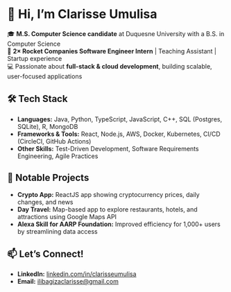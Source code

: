 # 👋 Hi, I’m Clarisse Umulisa  

🎓 **M.S. Computer Science candidate** at Duquesne University with a B.S. in Computer Science  
💼 **2× Rocket Companies Software Engineer Intern** | Teaching Assistant | Startup experience  
💻 Passionate about **full-stack & cloud development**, building scalable, user-focused applications  

## 🛠 Tech Stack
- **Languages:** Java, Python, TypeScript, JavaScript, C++, SQL (Postgres, SQLite), R, MongoDB  
- **Frameworks & Tools:** React, Node.js, AWS, Docker, Kubernetes, CI/CD (CircleCI, GitHub Actions)  
- **Other Skills:** Test-Driven Development, Software Requirements Engineering, Agile Practices  

## 🚀 Notable Projects
- **Crypto App:** ReactJS app showing cryptocurrency prices, daily changes, and news  
- **Day Travel:** Map-based app to explore restaurants, hotels, and attractions using Google Maps API  
- **Alexa Skill for AARP Foundation:** Improved efficiency for 1,000+ users by streamlining data access  

## 📫 Let’s Connect!
- **LinkedIn:** [linkedin.com/in/clarisseumulisa](https://linkedin.com/in/clarisseumulisa)  
- **Email:** ilibagizaclarisse@gmail.com 
